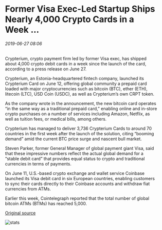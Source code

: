 # Former Visa Exec-Led Startup Ships Nearly 4,000 Crypto Cards in a Week ...

###### 2019-06-27 08:06

Crypterium, crypto payment firm led by former Visa exec, has shipped about 4,000 crypto debit cards in a week since the launch of the card, according to a press release on June 27.

Crypterium, an Estonia-headquartered fintech company, launched its Crypterium Card on June 12, offering global community a prepaid card loaded with major cryptocurrencies such as bitcoin (BTC), ether (ETH), litecoin (LTC), USD Coin (USDC), as well as Crypterium’s own CRPT token.

As the company wrote in the announcement, the new bitcoin card operates “in the same way as a traditional prepaid card,” enabling online and in-store crypto purchases on a number of services including Amazon, Netflix, as well as tuition fees, or medical bills, among others.

Crypterium has managed to deliver 3,736 Crypterium Cards to around 70 countries in the first week after the launch of the solution, citing “booming demand” amid the current BTC price surge and nascent bull market.

Steven Parker, former General Manager of global payment giant Visa, said that these impressive numbers reflect the actual global demand for a “stable debit card” that provides equal status to crypto and traditional currencies in terms of payments.

On June 11, U.S.-based crypto exchange and wallet service Coinbase launched its Visa debit card in six European countries, enabling customers to sync their cards directly to their Coinbase accounts and withdraw fiat currencies from ATMs.

Earlier this week, Cointelegraph reported that the total number of global bitcoin ATMs (BTMs) has reached 5,000.

[Original source](https://cointelegraph.com/news/former-visa-exec-led-startup-ships-nearly-4-000-crypto-cards-in-a-week)

![stats](https://c.statcounter.com/11760860/0/a89fa40b/1/ "stats")